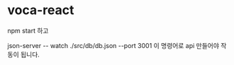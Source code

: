 # voca-react


npm start 하고

json-server -- watch ./src/db/db.json --port 3001 
이 명령어로 api 만들어야 작동이 됩니다.
